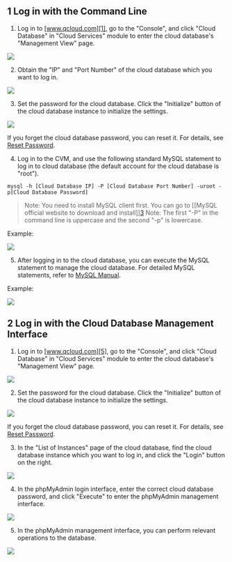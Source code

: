## 1 Log in with the Command Line

1. Log in to [www.qcloud.com][1], go to the "Console", and click "Cloud Database" in "Cloud Services" module to enter the cloud database's "Management View" page.

![][image-1]

2. Obtain the "IP" and "Port Number" of the cloud database which you want to log in.

![][image-2]

3. Set the password for the cloud database. Click the "Initialize" button of the cloud database instance to initialize the settings.

![][image-3]

If you forget the cloud database password, you can reset it. For details, see [Reset Password][2].

4. Log in to the CVM, and use the following standard MySQL statement to log in to cloud database (the default account for the cloud database is "root").


```
mysql -h [Cloud Database IP] -P [Cloud Database Port Number] -uroot -p[Cloud Database Password]
```

> Note:
> You need to install MySQL client first. You can go to [\[MySQL official website to download and install]][3]
> Note: The first "-P" in the command line is uppercase and the second "-p" is lowercase.

Example:

![][image-4]

5. After logging in to the cloud database, you can execute the MySQL statement to manage the cloud database. For detailed MySQL statements, refer to [MySQL Manual][4].

Example:

![][image-5]

## 2 Log in with the Cloud Database Management Interface

1. Log in to [www.qcloud.com][5], go to the "Console", and click "Cloud Database" in "Cloud Services" module to enter the cloud database's "Management View" page.

![][image-6]

2. Set the password for the cloud database. Click the "Initialize" button of the cloud database instance to initialize the settings.

![][image-7]

If you forget the cloud database password, you can reset it. For details, see [Reset Password][6].

3. In the "List of Instances" page of the cloud database, find the cloud database instance which you want to log in, and click the "Login" button on the right.

![][image-8]

4. In the phpMyAdmin login interface, enter the correct cloud database password, and click "Execute" to enter the phpMyAdmin management interface.

![][image-9]

5. In the phpMyAdmin management interface, you can perform relevant operations to the database.

![][image-10]

[1]:	http://www.qcloud.com
[2]:	/doc/product/236/%E5%AF%86%E7%A0%81%E9%87%8D%E7%BD%AE
[3]:	https://dev.mysql.com/downloads/installer/
[4]:	http://dev.mysql.com/doc/
[5]:	http://www.qcloud.com
[6]:	/doc/product/236/%E5%AF%86%E7%A0%81%E9%87%8D%E7%BD%AE

[image-1]:	//mc.qcloudimg.com/static/img/313d5fd529bfe4898651efa2b3b08dc6/1.png
[image-2]:	//mc.qcloudimg.com/static/img/31d1ad4d65d8ada9ebcdc795fcc0ae22/2.png
[image-3]:	//mc.qcloudimg.com/static/img/7c1fe616342da0045d55abbd869e215b/3.png
[image-4]:	//mccdn.qcloud.com/img568127c27a3a6.png
[image-5]:	//mccdn.qcloud.com/img568127e32312e.png
[image-6]:	//mc.qcloudimg.com/static/img/313d5fd529bfe4898651efa2b3b08dc6/1.png
[image-7]:	//mc.qcloudimg.com/static/img/7c1fe616342da0045d55abbd869e215b/3.png%0A
[image-8]:	//mc.qcloudimg.com/static/img/3945a72eb332d620658e95f16da5fc91/6.png
[image-9]:	//mccdn.qcloud.com/img568128dbefa9b.png
[image-10]:	//mccdn.qcloud.com/img568128e2b6f6a.png

